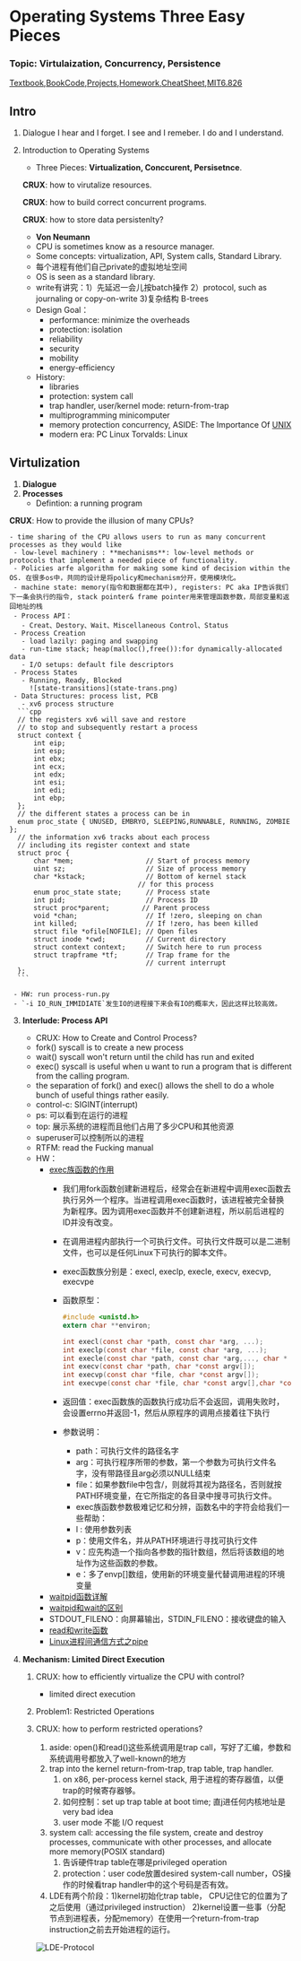 # Operating Systems Three Easy Pieces

### Topic: Virtulaization, Concurrency, Persistence
[Textbook](http://pages.cs.wisc.edu/~remzi/OSTEP/),[BookCode](https://github.com/remzi-arpacidusseau/ostep-code),[Projects](https://github.com/remzi-arpacidusseau/ostep-projects),[Homework](https://github.com/remzi-arpacidusseau/ostep-homework/),[CheatSheet](https://github.com/xxyzz/ostep-hw),[MIT6.826](https://pdos.csail.mit.edu/6.828/2020/schedule.html)
## Intro
1. Dialogue
   I hear and I forget. I see and I remeber. I do and I understand.

2. Introduction to Operating Systems
    - Three Pieces: **Virtualization, Conccurent, Persisetnce**.
   
   **CRUX**: how to virutalize resources.
   
   **CRUX**: how to build correct concurrent programs.
   
   **CRUX**: how to store data persistenlty?
   
    - **Von Neumann**
    - CPU is sometimes know as a resource manager.
    - Some concepts: virtualization, API, System calls, Standard Library.
    - 每个进程有他们自己private的虚拟地址空间
    - OS is seen as a standard library.
    - write有讲究：1）先延迟一会儿按batch操作 2）protocol, such as  journaling or copy-on-write 3)复杂结构 B-trees
    - Design Goal：
      - performance: minimize the overheads
      - protection: isolation
      - reliability
      - security
      - mobility
      - energy-efficiency
    - History:
      - libraries
      - protection: system call 
      - trap handler, user/kernel mode: return-from-trap
      - multiprogramming minicomputer
      - memory protection concurrency, ASIDE: The Importance Of [UNIX](https://www.youtube.com/watch?v=tc4ROCJYbm0)
      - modern era: PC Linux Torvalds: Linux

## Virtulization
1. **Dialogue**
2. **Processes**
     - Defintion: a running program

  **CRUX**: How to provide the illusion of many CPUs?

    - time sharing of the CPU allows users to run as many concurrent processes as they would like
     - low-level machinery : **mechanisms**: low-level methods or protocols that implement a needed piece of functionality.
     - Policies arfe algorithm for making some kind of decision within the OS. 在很多os中，共同的设计是将policy和mechanism分开，使用模块化。
     - machine state: memory(指令和数据都在其中), registers: PC aka IP告诉我们下一条会执行的指令, stack pointer& frame pointer用来管理函数参数，局部变量和返回地址的栈
     - Process API：
       - Creat、Destory、Wait、Miscellaneous Control、Status
     - Process Creation
       - load lazily: paging and swapping
       - run-time stack; heap(malloc(),free()):for dynamically-allocated data
       - I/O setups: default file descriptors
     - Process States
       - Running, Ready, Blocked
         ![state-transitions](state-trans.png)
     - Data Structures: process list, PCB
       - xv6 process structure
      ```cpp
      // the registers xv6 will save and restore
      // to stop and subsequently restart a process
      struct context {
          int eip;
          int esp;
          int ebx;
          int ecx;
          int edx;
          int esi;
          int edi;
          int ebp;
      };
      // the different states a process can be in
      enum proc_state { UNUSED, EMBRYO, SLEEPING,RUNNABLE, RUNNING, ZOMBIE };
      // the information xv6 tracks about each process
      // including its register context and state
      struct proc {
          char *mem;                  // Start of process memory
          uint sz;                    // Size of process memory
          char *kstack;               // Bottom of kernel stack
                                    // for this process
          enum proc_state state;      // Process state
          int pid;                    // Process ID
          struct proc*parent;        // Parent process
          void *chan;                 // If !zero, sleeping on chan
          int killed;                 // If !zero, has been killed
          struct file *ofile[NOFILE]; // Open files
          struct inode *cwd;          // Current directory
          struct context context;     // Switch here to run process
          struct trapframe *tf;       // Trap frame for the
                                      // current interrupt
      };
      ```

     - HW: run process-run.py
     - `-i IO_RUN_IMMIDIATE`发生IO的进程接下来会有IO的概率大，因此这样比较高效。

3. **Interlude: Process API**
   - CRUX: How to Create and Control Process?
   - fork() syscall is to create a new process
   - wait() syscall won't return until the child has run and exited
   - exec() syscall is useful when u want to run a program that is different from the calling program.
   - the separation of fork() and exec() allows the shell to do a whole bunch of useful things rather easily.
   - control-c: SIGINT(interrupt)
   - ps: 可以看到在运行的进程
   - top: 展示系统的进程而且他们占用了多少CPU和其他资源
   - superuser可以控制所以的进程
   - RTFM: read the Fucking manual
   - HW：
     - [exec族函数的作用](https://blog.csdn.net/u014530704/article/details/73848573?utm_medium=distribute.pc_relevant.none-task-blog-BlogCommendFromMachineLearnPai2-4.channel_param&depth_1-utm_source=distribute.pc_relevant.none-task-blog-BlogCommendFromMachineLearnPai2-4.channel_param)
       - 我们用fork函数创建新进程后，经常会在新进程中调用exec函数去执行另外一个程序。当进程调用exec函数时，该进程被完全替换为新程序。因为调用exec函数并不创建新进程，所以前后进程的ID并没有改变。
       - 在调用进程内部执行一个可执行文件。可执行文件既可以是二进制文件，也可以是任何Linux下可执行的脚本文件。
       - exec函数族分别是：execl, execlp, execle, execv, execvp, execvpe
       - 函数原型：

          ```c
          #include <unistd.h>
          extern char **environ;

          int execl(const char *path, const char *arg, ...);
          int execlp(const char *file, const char *arg, ...);
          int execle(const char *path, const char *arg,..., char * const envp[]);
          int execv(const char *path, char *const argv[]);
          int execvp(const char *file, char *const argv[]);
          int execvpe(const char *file, char *const argv[],char *const envp[]);
          ```

       - 返回值：exec函数族的函数执行成功后不会返回，调用失败时，会设置errno并返回-1，然后从原程序的调用点接着往下执行
       - 参数说明：
         - path：可执行文件的路径名字
         - arg：可执行程序所带的参数，第一个参数为可执行文件名字，没有带路径且arg必须以NULL结束
         - file：如果参数file中包含/，则就将其视为路径名，否则就按 PATH环境变量，在它所指定的各目录中搜寻可执行文件。
         - exec族函数参数极难记忆和分辨，函数名中的字符会给我们一些帮助：
         - l : 使用参数列表
         - p：使用文件名，并从PATH环境进行寻找可执行文件
         - v：应先构造一个指向各参数的指针数组，然后将该数组的地址作为这些函数的参数。
         - e：多了envp[]数组，使用新的环境变量代替调用进程的环境变量
     - [waitpid函数详解](https://blog.csdn.net/Roland_Sun/article/details/32084825)
     - [waitpid和wait的区别](https://www.cnblogs.com/yusenwu/p/4655286.html)
     - STDOUT_FILENO：向屏幕输出，STDIN_FILENO：接收键盘的输入
     - [read和write函数](https://www.cnblogs.com/xiehongfeng100/p/4619451.html)
     - [Linux进程间通信方式之pipe](https://blog.csdn.net/yangwen123/article/details/14118733?utm_medium=distribute.pc_relevant.none-task-blog-title-1&spm=1001.2101.3001.4242)
  
4. **Mechanism: Limited Direct Execution**
   1. CRUX: how to efficiently virtualize the CPU with control?
      - limited direct execution
   2. Problem1: Restricted Operations
   3. CRUX: how to perform restricted operations?
      1. aside: open()和read()这些系统调用是trap call，写好了汇编，参数和系统调用号都放入了well-known的地方
      2. trap into the kernel return-from-trap, trap table, trap handler.
         1. on x86, per-process kernel stack, 用于进程的寄存器值，以便trap的时候寄存器够。
         2. 如何控制：set up trap table at boot time; 直j进任何内核地址是very bad idea
         3. user mode 不能 I/O request
      3. system call: accessing the file system, create and destroy processes, communicate with other processes, and allocate more memory(POSIX standard)
         1. 告诉硬件trap table在哪是privileged operation
         2. protection：user code放置desired system-call number，OS操作的时候看trap handler中的这个号码是否有效。
      4. LDE有两个阶段：1)kernel初始化trap table， CPU记住它的位置为了之后使用（通过privileged instruction） 2)kernel设置一些事（分配节点到进程表，分配memory）在使用一个return-from-trap instruction之前去开始进程的运行。

      ![LDE-Protocol](LDE-Protocol.png)